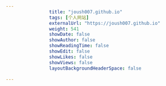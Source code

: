 ```yaml
---
                title: "joush007.github.io"
                tags: [个人网站]
                externalUrl: "https://joush007.github.io"
                weight: 541
                showDate: false
                showAuthor: false
                showReadingTime: false
                showEdit: false
                showLikes: false
                showViews: false
                layoutBackgroundHeaderSpace: false
                
---
```


